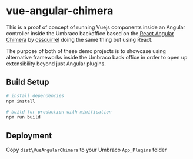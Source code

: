 # vue-angular-chimera

This is a proof of concept of running Vuejs components inside an Angular controller inside the Umbraco backoffice based on the [React Angular Chimera](https://github.com/cssquirrel/React-Angular-Chimera) by [cssquirrel](https://github.com/cssquirrel) doing the same thing but using React.

The purpose of both of these demo projects is to showcase using alternative frameworks inside the Umbraco back office in order to open up extensibility beyond just Angular plugins.

## Build Setup

``` bash
# install dependencies
npm install

# build for production with minification
npm run build
```

## Deployment

Copy `dist\VueAngularChimera` to your Umbraco `App_Plugins` folder